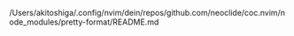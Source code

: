 /Users/akitoshiga/.config/nvim/dein/repos/github.com/neoclide/coc.nvim/node_modules/pretty-format/README.md